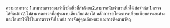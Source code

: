ความสามารถ: 1.สามารถตรวสอบว่านิ้วมือนิ้วที่กำลังยก2.สามารถนับจำนวนนิ้วได้
ข้อจำกัด:1.ตรวจได้ทีละข้าง2.ไม่สามารถตรวจที่อยู่ระนาบเดียวกับกล่องได้
หลักการขอโคด:การเปรียบเทียบค่าระยะห่างและไลบรารีที่ใช้ในการตรวจจับใบหน้า การจับคู่คุณลักษณะ และการติดตามวัตถุ